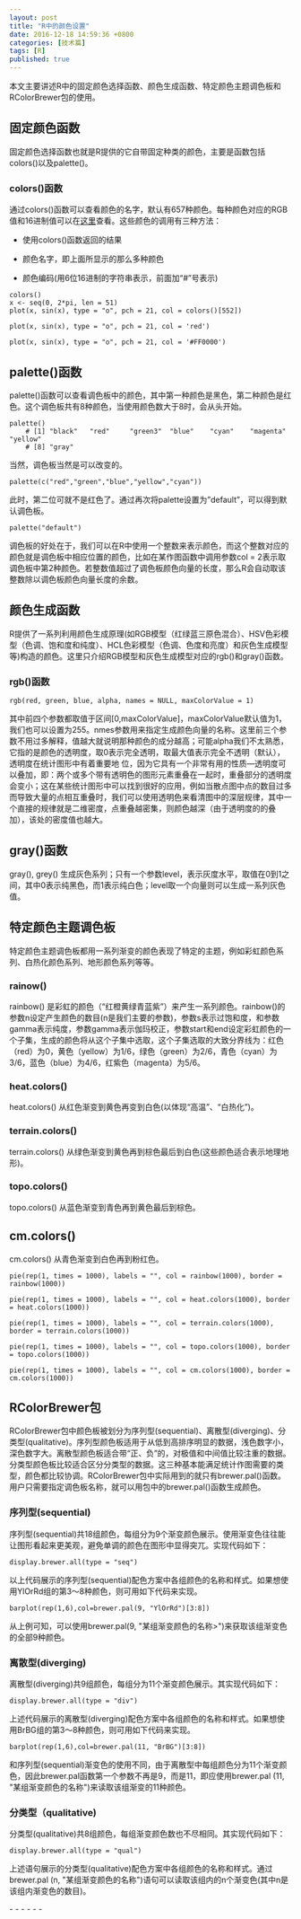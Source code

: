```yaml
---
layout: post
title: "R中的颜色设置"
date: 2016-12-18 14:59:36 +0800
categories: [技术篇]
tags: [R]
published: true
---
```

本文主要讲述R中的固定颜色选择函数、颜色生成函数、特定颜色主题调色板和RColorBrewer包的使用。

## 固定颜色函数

固定颜色选择函数也就是R提供的它自带固定种类的颜色，主要是函数包括colors()以及palette()。

### colors()函数

通过colors()函数可以查看颜色的名字，默认有657种颜色。每种颜色对应的RGB值和16进制值可以在[这里](https://xukuang.github.io/blog/images/rcolor.pdf)查看。这些颜色的调用有三种方法：

* 使用colors()函数返回的结果


* 颜色名字，即上面所显示的那么多种颜色
* 颜色编码(用6位16进制的字符串表示，前面加“#”号表示)

```
colors()
x <- seq(0, 2*pi, len = 51)
plot(x, sin(x), type = "o", pch = 21, col = colors()[552])

plot(x, sin(x), type = "o", pch = 21, col = 'red')

plot(x, sin(x), type = "o", pch = 21, col = '#FF0000')
```

## palette()函数

palette()函数可以查看调色板中的颜色，其中第一种颜色是黑色，第二种颜色是红色。这个调色板共有8种颜色，当使用颜色数大于8时，会从头开始。

```
palette()
	# [1] "black"   "red"     "green3"  "blue"    "cyan"    "magenta" "yellow" 
	# [8] "gray"
```

当然，调色板当然是可以改变的。

```
palette(c("red","green","blue","yellow","cyan"))
```

此时，第二位可就不是红色了。通过再次将palette设置为”default”，可以得到默认调色板。

```
palette("default")
```

调色板的好处在于，我们可以在R中使用一个整数来表示颜色，而这个整数对应的颜色就是调色板中相应位置的颜色，比如在某作图函数中调用参数col = 2表示取调色板中第2种颜色。若整数值超过了调色板颜色向量的长度，那么R会自动取该整数除以调色板颜色向量长度的余数。

## 颜色生成函数

R提供了一系列利用颜色生成原理(如RGB模型（红绿蓝三原色混合）、HSV色彩模型（色调、饱和度和纯度）、HCL色彩模型（色调、色度和亮度）和灰色生成模型等)构造的颜色。这里只介绍RGB模型和灰色生成模型对应的rgb()和gray()函数。

### rgb()函数

```
rgb(red, green, blue, alpha, names = NULL, maxColorValue = 1)
```

其中前四个参数都取值于区间[0,maxColorValue]，maxColorValue默认值为1，我们也可以设置为255。nmes参数用来指定生成颜色向量的名称。这里前三个参数不用过多解释，值越大就说明那种颜色的成分越高；可能alpha我们不太熟悉，它指的是颜色的透明度，取0表示完全透明，取最大值表示完全不透明（默认），透明度在统计图形中有着重要地
位，因为它具有一个非常有用的性质—透明度可以叠加，即：两个或多个带有透明色的图形元素重叠在一起时，重叠部分的透明度会变小；这在某些统计图形中可以找到很好的应用，例如当散点图中点的数目过多而导致大量的点相互重叠时，我们可以使用透明色来看清图中的深层规律，其中一个直接的规律就是二维密度，点重叠越密集，则颜色越深（由于透明度的的叠加），该处的密度值也越大。

## gray()函数

gray(), grey() 生成灰色系列；只有一个参数level，表示灰度水平，取值在0到1之间，其中0表示纯黑色，而1表示纯白色；level取一个向量则可以生成一系列灰色值。

## 特定颜色主题调色板

特定颜色主题调色板都用一系列渐变的颜色表现了特定的主题，例如彩虹颜色系列、白热化颜色系列、地形颜色系列等等。
### rainow()

rainbow() 是彩虹的颜色（“红橙黄绿青蓝紫”）来产生一系列颜色。rainbow()的参数n设定产生颜色的数目(n是我们主要的参数)，参数s表示过饱和度，和参数gamma表示纯度，参数gamma表示伽玛校正，参数start和end设定彩虹颜色的一个子集，生成的颜色将从这个子集中选取，这个子集选取的大致分界线为：红色（red）为0，黄色（yellow）为1/6，绿色（green）为2/6，青色（cyan）为3/6，蓝色（blue）为4/6，红紫色（magenta）为5/6。

### heat.colors()

heat.colors() 从红色渐变到黄色再变到白色(以体现“高温”、“白热化”)。

### terrain.colors()
terrain.colors() 从绿色渐变到黄色再到棕色最后到白色(这些颜色适合表示地理地形)。

### topo.colors()

topo.colors() 从蓝色渐变到青色再到黄色最后到棕色。

## cm.colors() 

cm.colors() 从青色渐变到白色再到粉红色。

```
pie(rep(1, times = 1000), labels = "", col = rainbow(1000), border = rainbow(1000))

pie(rep(1, times = 1000), labels = "", col = heat.colors(1000), border = heat.colors(1000))

pie(rep(1, times = 1000), labels = "", col = terrain.colors(1000), border = terrain.colors(1000))

pie(rep(1, times = 1000), labels = "", col = topo.colors(1000), border = topo.colors(1000))

pie(rep(1, times = 1000), labels = "", col = cm.colors(1000), border = cm.colors(1000))
```

## RColorBrewer包

RColorBrewer包中颜色板被划分为序列型(sequential)、离散型(diverging)、分类型(qualitative)。序列型颜色板适用于从低到高排序明显的数据，浅色数字小，深色数字大。离散型颜色板适合带“正、负”的，对极值和中间值比较注重的数据。分类型颜色板比较适合区分分类型的数据。这三种基本能满足统计作图需要的类型，颜色都比较协调。RColorBrewer包中实际用到的就只有brewer.pal()函数。用户只需要指定调色板名称，就可以用包中的brewer.pal()函数生成颜色。

### 序列型(sequential)

序列型(sequential)共18组颜色，每组分为9个渐变颜色展示。使用渐变色往往能让图形看起来更美观，避免单调的颜色在图形中显得突兀。实现代码如下：

```
display.brewer.all(type = "seq")
```

以上代码展示的序列型(sequential)配色方案中各组颜色的名称和样式。如果想使用YlOrRd组的第3～8种颜色，则可用如下代码来实现。

```
barplot(rep(1,6),col=brewer.pal(9, "YlOrRd")[3:8])
```

从上例可知，可以使用brewer.pal(9, "某组渐变颜色的名称>")来获取该组渐变色的全部9种颜色。

### 离散型(diverging)

离散型(diverging)共9组颜色，每组分为11个渐变颜色展示。其实现代码如下：

````
display.brewer.all(type = "div")
````

上述代码展示的离散型(diverging)配色方案中各组颜色的名称和样式。如果想使用BrBG组的第3～8种颜色，则可用如下代码来实现。

```
barplot(rep(1,6),col=brewer.pal(11, "BrBG")[3:8])
```

和序列型(sequential)渐变色的使用不同，由于离散型中每组颜色分为11个渐变颜色，因此brewer.pal函数第一个参数不再是9，而是11，即应使用brewer.pal (11, "某组渐变颜色的名称")来读取该组渐变的11种颜色。

### 分类型（qualitative)

分类型(qualitative)共8组颜色，每组渐变颜色数也不尽相同。其实现代码如下：

```
display.brewer.all(type = "qual")
```

上述语句展示的分类型(qualitative)配色方案中各组颜色的名称和样式。通过brewer.pal (n, "某组渐变颜色的名称")语句可以读取该组内的n个渐变色(其中n是该组内渐变色的数目)。











\- - - - - -